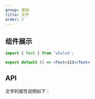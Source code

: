 ```yaml
---
group: 基础
title: 文字
order: 2
---
```


## 组件展示

```jsx
import { Text } from 'whaled';

export default () => <Text>123</Text>
```

## API

文字的属性说明如下：